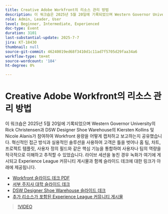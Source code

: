 ```yaml
---
title: Creative Adobe Workfront의 리소스 관리 방법
description: 이 워크숍은 2025년 5월 20일에 기록되었으며 Western Governor University의 Rick Christensen과 DSW Designer Shoe Warehouse의 Kiersten Kollins 및 Nicole Alanis가 참여하여 Workfront 용량을 어떻게 캡처하고 보고하는지 공유했습니다.
role: Admin, Leader, User
level: Beginner, Intermediate, Experienced
doc-type: Event
duration: 3101
last-substantial-update: 2025-7-7
jira: KT-18430
thumbnail: null
source-git-commit: 46240019ed68f3410d1c11ad7f5705d29faa34a6
workflow-type: tm+mt
source-wordcount: '184'
ht-degree: 0%

---
```


# Creative Adobe Workfront의 리소스 관리 방법

이 워크숍은 2025년 5월 20일에 기록되었으며 Western Governor University의 Rick Christensen과 DSW Designer Shoe Warehouse의 Kiersten Kollins 및 Nicole Alanis가 참여하여 Workfront 용량을 어떻게 캡처하고 보고하는지 공유했습니다.
혁신적인 접근 방식과 실용적인 솔루션을 사용하여 고객은 틀을 벗어나 홈 팀, 차트, 프로젝트 템플릿, 사용자 정의 필드와 같은 핵심 기능을 통합하여 사용자나 팀의 역량을 적극적으로 이해하고 추적할 수 있었습니다.
라이브 세션을 놓친 경우 녹화가 여기에 게시되고 Experience League 커뮤니티 게시물과 함께 슬라이드 데크에 대한 링크가 아래에 제공됩니다.

* [Workfront 슬라이드 데크 PDF](https://workfront-experience.s3.us-west-2.amazonaws.com/Training/Guides/Customer+Success+at+Scale/Creative+Ways+of+Managing+Resources+in+Adobe+Workfront+052025.pdf)
* [서부 주지사 대학 슬라이드 데크](https://workfront-experience.s3.us-west-2.amazonaws.com/Training/Guides/Customer+Success+at+Scale/Rick+C.s+Presentation+for+Workfront+Event_+Creative+Ways+of+Managing+Resources.pdf)
* [DSW Designer Shoe Warehouse 슬라이드 데크](https://workfront-experience.s3.us-west-2.amazonaws.com/Training/Guides/Customer+Success+at+Scale/DSW+SLIDES+FINAL+V2+-+Creative+Ways+of+Managing+Resources+in+Workfront+.pdf)
* [추가 리소스가 포함된 Experience League 커뮤니티 게시물](https://experienceleaguecommunities.adobe.com/t5/workfront-discussions/event-follow-up-creative-ways-of-managing-resources-in-adobe/td-p/755145)

>[!VIDEO](https://video.tv.adobe.com/v/3464296/?learn=on&enablevpops)
